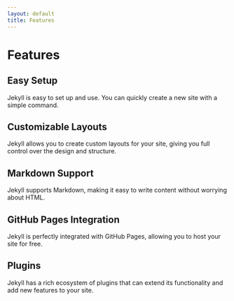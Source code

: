 ```yaml
---
layout: default
title: Features
---
```


# Features

## Easy Setup
Jekyll is easy to set up and use. You can quickly create a new site with a simple command.

## Customizable Layouts
Jekyll allows you to create custom layouts for your site, giving you full control over the design and structure.

## Markdown Support
Jekyll supports Markdown, making it easy to write content without worrying about HTML.

## GitHub Pages Integration
Jekyll is perfectly integrated with GitHub Pages, allowing you to host your site for free.

## Plugins
Jekyll has a rich ecosystem of plugins that can extend its functionality and add new features to your site.
